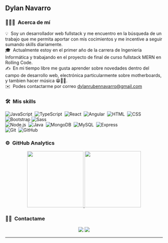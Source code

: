 <h2>Dylan Navarro</h2>

### 👨🏻‍💻 &nbsp;Acerca de mí

💡 &nbsp;Soy un desarrollador web fullstack y me encuentro en la búsqueda de un trabajo que me permita aportar con mis cocimientos y me incentive a seguir sumando skills diariamente.\
🎓 &nbsp;Actualmente estoy en el primer año de la carrera de Ingeniería Informática y trabajando en el proyecto de final de curso fullstack MERN en Rolling Code.\
✍️ &nbsp;En mi tiempo libre me gusta aprender sobre novedades dentro del campo de desarrollo web, electrónica particularmente sobre motherboards, y tambien hacer música 😁🎸🥁.\
✉️ &nbsp;Podes contactarme por correo <a href="mailto:dylanrubennavarro@gmail.com">dylanrubennavarro@gmail.com</a>

### 🛠 &nbsp;Mis skills

![JavaScript](https://img.shields.io/badge/-JavaScript-05122A?style=flat&logo=javascript)&nbsp;
![TypeScript](https://img.shields.io/badge/-TypeScript-05122A?style=flat&logo=typescript)&nbsp;
![React](https://img.shields.io/badge/-React-05122A?style=flat&logo=react)&nbsp;
![Angular](https://img.shields.io/badge/-Angular-05122A?style=flat&logo=angular)&nbsp;
![HTML](https://img.shields.io/badge/-HTML-05122A?style=flat&logo=HTML5)&nbsp;
![CSS](https://img.shields.io/badge/-CSS-05122A?style=flat&logo=CSS3&logoColor=1572B6)&nbsp;
![Bootstrap](https://img.shields.io/badge/-Bootstrap-05122A?style=flat&logo=bootstrap&logoColor=563D7C)
![Sass](https://img.shields.io/badge/-Sass-05122A?style=flat&logo=SaSS&logoColor=563D7C)\
![Node.js](https://img.shields.io/badge/-Node.js-05122A?style=flat&logo=node.js)&nbsp;
![Java](https://img.shields.io/badge/-Java-05122A?style=flat&logo=openjdk)&nbsp;
![MongoDB](https://img.shields.io/badge/-MongoDB-05122A?style=flat&logo=mongodb)&nbsp;
![MySQL](https://img.shields.io/badge/-MySQL-05122A?style=flat&logo=mysql)&nbsp;
![Express](https://img.shields.io/badge/-Express-05122A?style=flat&logo=express)&nbsp;\
![Git](https://img.shields.io/badge/-Git-05122A?style=flat&logo=git)&nbsp;
![GitHub](https://img.shields.io/badge/-GitHub-05122A?style=flat&logo=github)&nbsp;



### ⚙️ &nbsp;GitHub Analytics

<p align="center">
<a href="https://github.com/dylannavarro97">
  <img height="180em" src="https://github-readme-stats-eight-theta.vercel.app/api?username=dylannavarro97&show_icons=true&theme=algolia&include_all_commits=true&count_private=true"/>
  <img height="180em" src="https://github-readme-stats-eight-theta.vercel.app/api/top-langs/?username=dylannavarro97&layout=compact&langs_count=8&theme=algolia"/>
</a>
</p>

### 🤝🏻 &nbsp;Contactame

<p align="center">
<a href="https://www.linkedin.com/in/dylan-navarro/"><img src="https://img.shields.io/badge/-Dylan%20Ruben%20Navarro-0077B5?style=flat&logo=Linkedin&logoColor=white"/></a>
<a href="mailto:dylanrubennavarro@gmail.com"><img src="https://img.shields.io/badge/-dylanrubennavarro@gmail.com-D14836?style=flat&logo=Gmail&logoColor=white"/>

-----


